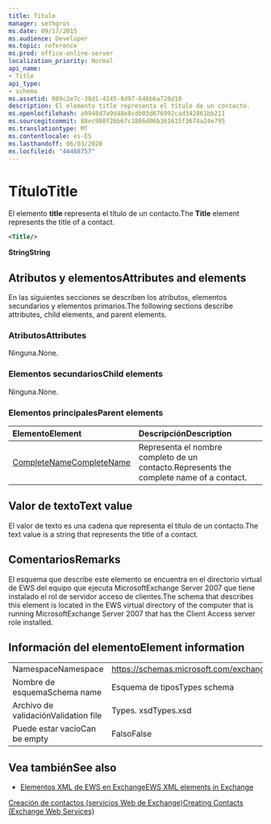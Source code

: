 ```yaml
---
title: Título
manager: sethgros
ms.date: 09/17/2015
ms.audience: Developer
ms.topic: reference
ms.prod: office-online-server
localization_priority: Normal
api_name:
- Title
api_type:
- schema
ms.assetid: 089c2e7c-38d1-4245-8d97-646b6a720d10
description: El elemento title representa el título de un contacto.
ms.openlocfilehash: a9948d7a9d48e8cdb03d676992cad342861bb211
ms.sourcegitcommit: 88ec988f2bb67c1866d06b361615f3674a24e795
ms.translationtype: MT
ms.contentlocale: es-ES
ms.lasthandoff: 06/03/2020
ms.locfileid: "44468757"
---
```

# <a name="title"></a><span data-ttu-id="afe25-103">Título</span><span class="sxs-lookup"><span data-stu-id="afe25-103">Title</span></span>

<span data-ttu-id="afe25-104">El elemento **title** representa el título de un contacto.</span><span class="sxs-lookup"><span data-stu-id="afe25-104">The **Title** element represents the title of a contact.</span></span> 
  
```xml
<Title/>
```

 <span data-ttu-id="afe25-105">**String**</span><span class="sxs-lookup"><span data-stu-id="afe25-105">**String**</span></span>
## <a name="attributes-and-elements"></a><span data-ttu-id="afe25-106">Atributos y elementos</span><span class="sxs-lookup"><span data-stu-id="afe25-106">Attributes and elements</span></span>

<span data-ttu-id="afe25-107">En las siguientes secciones se describen los atributos, elementos secundarios y elementos primarios.</span><span class="sxs-lookup"><span data-stu-id="afe25-107">The following sections describe attributes, child elements, and parent elements.</span></span>
  
### <a name="attributes"></a><span data-ttu-id="afe25-108">Atributos</span><span class="sxs-lookup"><span data-stu-id="afe25-108">Attributes</span></span>

<span data-ttu-id="afe25-109">Ninguna.</span><span class="sxs-lookup"><span data-stu-id="afe25-109">None.</span></span>
  
### <a name="child-elements"></a><span data-ttu-id="afe25-110">Elementos secundarios</span><span class="sxs-lookup"><span data-stu-id="afe25-110">Child elements</span></span>

<span data-ttu-id="afe25-111">Ninguna.</span><span class="sxs-lookup"><span data-stu-id="afe25-111">None.</span></span>
  
### <a name="parent-elements"></a><span data-ttu-id="afe25-112">Elementos principales</span><span class="sxs-lookup"><span data-stu-id="afe25-112">Parent elements</span></span>

|<span data-ttu-id="afe25-113">**Elemento**</span><span class="sxs-lookup"><span data-stu-id="afe25-113">**Element**</span></span>|<span data-ttu-id="afe25-114">**Descripción**</span><span class="sxs-lookup"><span data-stu-id="afe25-114">**Description**</span></span>|
|:-----|:-----|
|[<span data-ttu-id="afe25-115">CompleteName</span><span class="sxs-lookup"><span data-stu-id="afe25-115">CompleteName</span></span>](completename.md) <br/> |<span data-ttu-id="afe25-116">Representa el nombre completo de un contacto.</span><span class="sxs-lookup"><span data-stu-id="afe25-116">Represents the complete name of a contact.</span></span>  <br/> |
   
## <a name="text-value"></a><span data-ttu-id="afe25-117">Valor de texto</span><span class="sxs-lookup"><span data-stu-id="afe25-117">Text value</span></span>

<span data-ttu-id="afe25-118">El valor de texto es una cadena que representa el título de un contacto.</span><span class="sxs-lookup"><span data-stu-id="afe25-118">The text value is a string that represents the title of a contact.</span></span>
  
## <a name="remarks"></a><span data-ttu-id="afe25-119">Comentarios</span><span class="sxs-lookup"><span data-stu-id="afe25-119">Remarks</span></span>

<span data-ttu-id="afe25-120">El esquema que describe este elemento se encuentra en el directorio virtual de EWS del equipo que ejecuta MicrosoftExchange Server 2007 que tiene instalado el rol de servidor acceso de clientes.</span><span class="sxs-lookup"><span data-stu-id="afe25-120">The schema that describes this element is located in the EWS virtual directory of the computer that is running MicrosoftExchange Server 2007 that has the Client Access server role installed.</span></span>
  
## <a name="element-information"></a><span data-ttu-id="afe25-121">Información del elemento</span><span class="sxs-lookup"><span data-stu-id="afe25-121">Element information</span></span>

|||
|:-----|:-----|
|<span data-ttu-id="afe25-122">Namespace</span><span class="sxs-lookup"><span data-stu-id="afe25-122">Namespace</span></span>  <br/> |https://schemas.microsoft.com/exchange/services/2006/types  <br/> |
|<span data-ttu-id="afe25-123">Nombre de esquema</span><span class="sxs-lookup"><span data-stu-id="afe25-123">Schema name</span></span>  <br/> |<span data-ttu-id="afe25-124">Esquema de tipos</span><span class="sxs-lookup"><span data-stu-id="afe25-124">Types schema</span></span>  <br/> |
|<span data-ttu-id="afe25-125">Archivo de validación</span><span class="sxs-lookup"><span data-stu-id="afe25-125">Validation file</span></span>  <br/> |<span data-ttu-id="afe25-126">Types. xsd</span><span class="sxs-lookup"><span data-stu-id="afe25-126">Types.xsd</span></span>  <br/> |
|<span data-ttu-id="afe25-127">Puede estar vacío</span><span class="sxs-lookup"><span data-stu-id="afe25-127">Can be empty</span></span>  <br/> |<span data-ttu-id="afe25-128">Falso</span><span class="sxs-lookup"><span data-stu-id="afe25-128">False</span></span>  <br/> |
   
## <a name="see-also"></a><span data-ttu-id="afe25-129">Vea también</span><span class="sxs-lookup"><span data-stu-id="afe25-129">See also</span></span>



- [<span data-ttu-id="afe25-130">Elementos XML de EWS en Exchange</span><span class="sxs-lookup"><span data-stu-id="afe25-130">EWS XML elements in Exchange</span></span>](ews-xml-elements-in-exchange.md)


[<span data-ttu-id="afe25-131">Creación de contactos (servicios Web de Exchange)</span><span class="sxs-lookup"><span data-stu-id="afe25-131">Creating Contacts (Exchange Web Services)</span></span>](https://msdn.microsoft.com/library/4845917e-70d1-481c-bbd7-011ec6571789%28Office.15%29.aspx)

